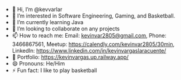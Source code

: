 - 👋 Hi, I’m @kevvarlar
- 👀 I’m interested in Software Engineering, Gaming, and Basketball.
- 🌱 I’m currently learning Java
- 💞️ I’m looking to collaborate on any projects
- 📫 How to reach me: Email: kevinvar2805@gmail.com, Phone: 3466867561, Meetup: https://calendly.com/kevinvar2805/30min, LinkedIn: https://www.linkedin.com/in/kevinvargaslaracuente/
- 🙂 Portfolio: https://kevinvargas.up.railway.app/
- 😄 Pronouns: He/Him
- ⚡ Fun fact: I like to play basketball

<!---
kevvarlar/kevvarlar is a ✨ special ✨ repository because its `README.md` (this file) appears on your GitHub profile.
You can click the Preview link to take a look at your changes.
--->
